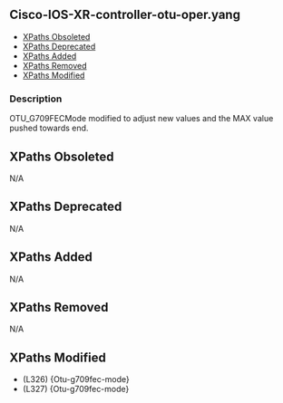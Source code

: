## Cisco-IOS-XR-controller-otu-oper.yang

- [XPaths Obsoleted](#xpaths-obsoleted)
- [XPaths Deprecated](#xpaths-deprecated)
- [XPaths Added](#xpaths-added)
- [XPaths Removed](#xpaths-removed)
- [XPaths Modified](#xpaths-modified)

### Description

OTU_G709FECMode modified to adjust new values and the MAX value pushed towards end.

## XPaths Obsoleted

N/A

## XPaths Deprecated

N/A

## XPaths Added

N/A

## XPaths Removed

N/A

## XPaths Modified

- (L326)	{Otu-g709fec-mode}
- (L327)	{Otu-g709fec-mode}

